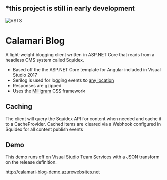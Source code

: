 ## *this project is still in early development ##
![VSTS](https://adrianbrink.visualstudio.com/_apis/public/build/definitions/d997519b-4e10-4936-b403-69ea97908441/10/badge)
# Calamari Blog
A light-weight blogging client written in ASP.NET Core that reads from a headless CMS system called Squidex.


- Based off the the ASP.NET Core template for Angular included in Visual Studio 2017
- Serilog is used for logging events to [any location](https://github.com/serilog/serilog/wiki/Provided-Sinks) 
- Responses are gzipped
- Uses the [Milligram](http://milligram.io/) CSS framework

Caching
-------

The client will query the Squidex API for content when needed and cache it to a CacheProvider. Cached items are cleared via a Webhook configured in Squidex for all content publish events

Demo
----
This demo runs off on Visual Studio Team Services with a JSON transform on the release definition.

http://calamari-blog-demo.azurewebsites.net
